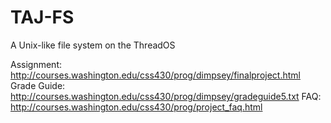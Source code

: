 # TAJ-FS
A Unix-like file system on the ThreadOS

Assignment: http://courses.washington.edu/css430/prog/dimpsey/finalproject.html
Grade Guide: http://courses.washington.edu/css430/prog/dimpsey/gradeguide5.txt
FAQ: http://courses.washington.edu/css430/prog/project_faq.html
